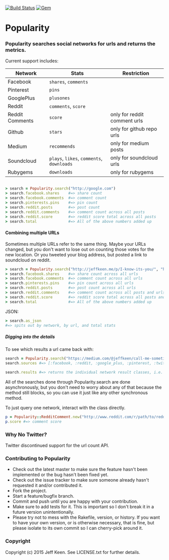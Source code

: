 [![Build Status](https://travis-ci.org/jkeen/popularity.svg?branch=master)](https://travis-ci.org/jkeen/popularity)
[![Gem](https://img.shields.io/gem/dt/popularity.svg)]()

# Popularity

### Popularity searches social networks for urls and returns the metrics.

Current support includes:

Network          |  Stats                           | Restriction
---------        | ------                           | ---------
Facebook         | `shares`, `comments`                                
Pinterest        | `pins`                               
GooglePlus       | `plusones`                                
Reddit           | `comments`, `score`
Reddit Comments  | `score`                          | only for reddit comment urls
Github           | `stars`                          | only for github repo urls     
Medium           | `recommends`                     | only for medium posts          
Soundcloud       | `plays`, `likes`, `comments`, `downloads` | only for soundcloud urls
Rubygems         | `downloads`                      | only for rubygems

```ruby

> search = Popularity.search("http://google.com")
> search.facebook.shares    #=> share count
> search.facebook.comments  #=> comment count
> search.pinterests.pins    #=> pin count
> search.reddit.posts       #=> post count
> search.reddit.comments    #=> comment count across all posts
> search.reddit.score       #=> reddit score total across all posts
> search.total              #=> All of the above numbers added up

```

#### Combining multiple URLs

Sometimes multiple URLs refer to the same thing. Maybe your URLs changed, but you don't want to lose out on counting those votes for the new location. Or you tweeted your blog address, but posted a link to soundcloud on reddit.

```ruby
> search = Popularity.search("http://jeffkeen.me/p/I-know-its-you/", "http://soundcloud.com/jeffkeen/i-know-its-you")
> search.facebook.shares    #=> share count across all urls
> search.facebook.comments  #=> comment count across all urls
> search.pinterests.pins    #=> pin count across all urls
> search.reddit.posts       #=> post count across all urls
> search.reddit.comments    #=> comment count across all posts and urls
> search.reddit.score       #=> reddit score total across all posts and urls
> search.total              #=> All of the above numbers added up
```

JSON:

```ruby
> search.as_json
#=> spits out by network, by url, and total stats
```

##### Digging into the details

To see which results a url came back with:
```ruby
search = Popularity.search("https://medium.com/@jeffkeen/call-me-sometime-64ed463c02f0")
search.sources #=> [:facebook, :reddit, :google_plus, :pinterest, :twitter, :medium]
```
```ruby
search.results #=> returns the individual network result classes, i.e. RedditPost, Medium, Soundcloud, Facebook
```

All of the searches done through Popularity.search are done asynchronously, but you don't need to worry about any of that because the method still blocks, so you can use it just like any other synchronous method.

To just query one network, interact with the class directly.

```ruby
p = Popularity::RedditComment.new("http://www.reddit.com/r/path/to/reddit/comment")
p.score #=> comment score
```

### Why No Twitter?

Twitter discontinued support for the url count API.

### Contributing to Popularity

* Check out the latest master to make sure the feature hasn't been implemented or the bug hasn't been fixed yet.
* Check out the issue tracker to make sure someone already hasn't requested it and/or contributed it.
* Fork the project.
* Start a feature/bugfix branch.
* Commit and push until you are happy with your contribution.
* Make sure to add tests for it. This is important so I don't break it in a future version unintentionally.
* Please try not to mess with the Rakefile, version, or history. If you want to have your own version, or is otherwise necessary, that is fine, but please isolate to its own commit so I can cherry-pick around it.

### Copyright

Copyright (c) 2015 Jeff Keen. See LICENSE.txt for
further details.

